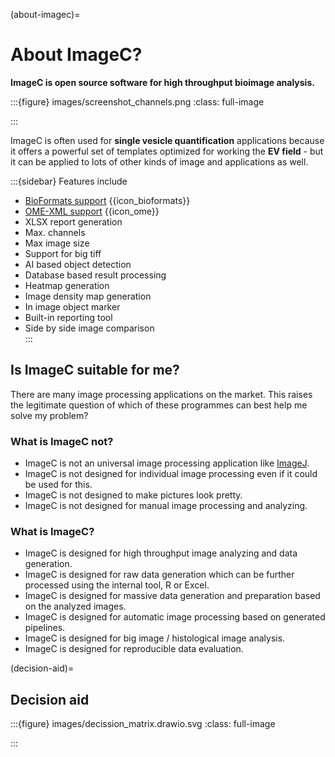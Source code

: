 (about-imagec)=
# About ImageC?

**ImageC is open source software for high throughput bioimage analysis.**

:::{figure} images/screenshot_channels.png
:class: full-image

:::


ImageC is often used for **single vesicle quantification** applications because it offers a powerful set of templates optimized for working the **EV field** - but it can be applied to lots of other kinds of image and applications as well.

:::{sidebar} Features include

- [BioFormats support](https://github.com/ome/bioformats) {{icon_bioformats}}
- [OME-XML support](https://docs.openmicroscopy.org/) {{icon_ome}} 
- XLSX report generation                                   
- Max. channels                                            
- Max image size                                           
- Support for big tiff                                     
- AI based object detection                                
- Database based result processing                         
- Heatmap generation                                       
- Image density map generation                             
- In image object marker                                   
- Built-in reporting tool                                  
- Side by side image comparison                            
:::

## Is ImageC suitable for me?

There are many image processing applications on the market.
This raises the legitimate question of which of these programmes can best help me solve my problem?

### What is ImageC not?

- ImageC is not an universal image processing application like [ImageJ](https://imagej.net/).
- ImageC is not designed for individual image processing even if it could be used for this.
- ImageC is not designed to make pictures look pretty.
- ImageC is not designed for manual image processing and analyzing.

### What is ImageC?

- ImageC is designed for high throughput image analyzing and data generation.
- ImageC is designed for raw data generation which can be further processed  using the internal tool, R or Excel.
- ImageC is designed for massive data generation and preparation based on the analyzed images.
- ImageC is designed for automatic image processing based on generated pipelines.
- ImageC is designed for big image / histological image analysis.
- ImageC is designed for reproducible data evaluation.

(decision-aid)=
## Decision aid


:::{figure} images/decission_matrix.drawio.svg
:class: full-image

:::

